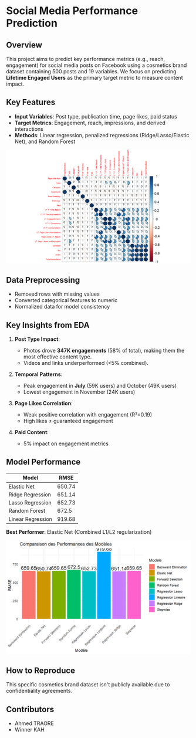 # Social Media Performance Prediction

## Overview
This project aims to predict key performance metrics (e.g., reach, engagement) for social media posts on Facebook using a cosmetics brand dataset containing 500 posts and 19 variables. We focus on predicting **Lifetime Engaged Users** as the primary target metric to measure content impact.

## Key Features
- **Input Variables**: Post type, publication time, page likes, paid status
- **Target Metrics**: Engagement, reach, impressions, and derived interactions
- **Methods**: Linear regression, penalized regressions (Ridge/Lasso/Elastic Net), and Random Forest
  
![Correlation Matrix](img/CorMatrix.png)

## Data Preprocessing
- Removed rows with missing values
- Converted categorical features to numeric
- Normalized data for model consistency

## Key Insights from EDA
1. **Post Type Impact**: 
   - Photos drove **347K engagements** (58% of total), making them the most effective content type.
   - Videos and links underperformed (<5% combined).

2. **Temporal Patterns**:
   - Peak engagement in **July** (59K users) and October (49K users)
   - Lowest engagement in November (24K users)

3. **Page Likes Correlation**:
   - Weak positive correlation with engagement (R²=0.19)
   - High likes ≠ guaranteed engagement

4. **Paid Content**:
   - 5% impact on engagement metrics

## Model Performance
| Model                | RMSE   |
|----------------------|--------|
| Elastic Net          | 650.74 |
| Ridge Regression     | 651.14 |
| Lasso Regression     | 652.73 |
| Random Forest        | 672.5 |
| Linear Regression    | 919.68 |

**Best Performer**: Elastic Net (Combined L1/L2 regularization)

![Comparaison Models](img/all_model.png)

## How to Reproduce
This specific cosmetics brand dataset isn't publicly available due to confidentiality agreements.

## Contributors

- Ahmed TRAORE
- Winner KAH

